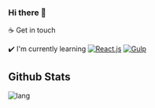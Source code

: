 ### Hi there 👋

☕ Get in touch

✔️ I'm currently learning
[![React.js](https://img.shields.io/badge/-React.js-blue?style=for-the-badge&logo=react&logoColor=white)](https://reactjs.org) [![Gulp](https://img.shields.io/badge/-Gulp-red?style=for-the-badge&logo=gulp&logoColor=white)](https://gulpjs.com)

## Github Stats

 ![lang](https://github-readme-stats.vercel.app/api/top-langs/?username=OdilonDamasceno&layout=compact)
